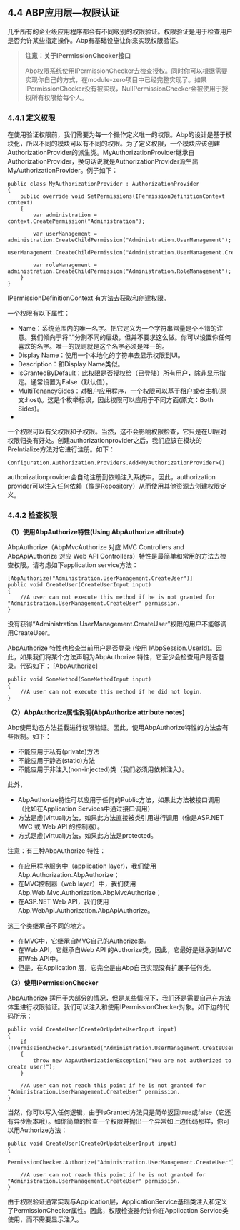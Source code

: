 ## 4.4 ABP应用层—权限认证 ##

几乎所有的企业级应用程序都会有不同级别的权限验证。权限验证是用于检查用户是否允许某些指定操作。Abp有基础设施让你来实现权限验证。

>**注意：关于IPermissionChecker接口**
>
>Abp权限系统使用IPermissionChecker去检查授权。同时你可以根据需要实现你自己的方式，在module-zero项目中已经完整实现了。如果IPermissionChecker没有被实现，NullPermissionChecker会被使用于授权所有权限给每个人。

### 4.4.1 定义权限 ###

在使用验证权限前，我们需要为每一个操作定义唯一的权限。Abp的设计是基于模块化，所以不同的模块可以有不同的权限。为了定义权限，一个模块应该创建AuthorizationProvider的派生类。MyAuthorizationProvider继承自AuthorizationProvider，换句话说就是AuthorizationProvider派生出MyAuthorizationProvider。例子如下：

	public class MyAuthorizationProvider : AuthorizationProvider
	{
	    public override void SetPermissions(IPermissionDefinitionContext context)
	    {
	        var administration = context.CreatePermission("Administration");
	
	        var userManagement = administration.CreateChildPermission("Administration.UserManagement");
	        userManagement.CreateChildPermission("Administration.UserManagement.CreateUser");
	
	        var roleManagement = administration.CreateChildPermission("Administration.RoleManagement");
	    }
	}

IPermissionDefinitionContext 有方法去获取和创建权限。

一个权限有以下属性：

* Name：系统范围内的唯一名字。把它定义为一个字符串常量是个不错的注意。我们倾向于将“.”分割不同的层级，但并不要求这么做。你可以设置你任何喜欢的名字。唯一的规则就是这个名字必须是唯一的。 
* Display Name：使用一个本地化的字符串去显示权限到UI。 
* Description：和Display Name类似。 
* IsGrantedByDefault：此权限是否授权给（已登陆）所有用户，除非显示指定。通常设置为False（默认值）。
* MultiTenancySides：对租户应用程序，一个权限可以基于租户或者主机(原文:host)。这是个枚举标识，因此权限可以应用于不同方面(原文：Both Sides)。
* 
一个权限可以有父权限和子权限。当然，这不会影响权限检查，它只是在UI层对权限归类有好处。创建authorizationprovider之后，我们应该在模块的PreIntialize方法对它进行注册。如下：

`Configuration.Authorization.Providers.Add<MyAuthorizationProvider>()`

authorizationprovider会自动注册到依赖注入系统中。因此，authorization provider可以注入任何依赖（像是Repository）从而使用其他资源去创建权限定义。

### 4.4.2 检查权限 ###

**（1）使用AbpAuthorize特性(Using AbpAuthorize attribute)**

AbpAuthorize（AbpMvcAuthorize 对应 MVC Controllers and AbpApiAuthorize 对应 Web API Controllers）特性是最简单和常用的方法去检查权限。请考虑如下application service方法：
	
	[AbpAuthorize("Administration.UserManagement.CreateUser")]
	public void CreateUser(CreateUserInput input)
	{
	    //A user can not execute this method if he is not granted for "Administration.UserManagement.CreateUser" permission.
	}

没有获得“Administration.UserManagement.CreateUser”权限的用户不能够调用CreateUser。

AbpAuthorize 特性也检查当前用户是否登录 (使用 IAbpSession.UserId)。因此，如果我们将某个方法声明为AbpAuthorize 特性，它至少会检查用户是否登录。代码如下：
[AbpAuthorize]

	public void SomeMethod(SomeMethodInput input)
	{
	    //A user can not execute this method if he did not login.
	}

**（2）AbpAuthorize属性说明(AbpAuthorize attribute notes)**

Abp使用动态方法拦截进行权限验证。因此，使用AbpAuthorize特性的方法会有些限制。如下： 

* 不能应用于私有(private)方法 
* 不能应用于静态(static)方法 
* 不能应用于非注入(non-injected)类（我们必须用依赖注入）。

此外，

* AbpAuthorize特性可以应用于任何的Public方法，如果此方法被接口调用（比如在Application Services中通过接口调用）
* 方法是虚(virtual)方法，如果此方法直接被类引用进行调用（像是ASP.NET MVC 或 Web API 的控制器）。
* 方式是虚(virtual)方法，如果此方法是protected。

注意：有三种AbpAuthorize 特性：

* 在应用程序服务中（application layer)，我们使用Abp.Authorization.AbpAuthorize； 
* 在MVC控制器（web layer）中，我们使用Abp.Web.Mvc.Authorization.AbpMvcAuthorize；
* 在ASP.NET Web API，我们使用 Abp.WebApi.Authorization.AbpApiAuthorize。


这三个类继承自不同的地方。


* 在MVC中，它继承自MVC自己的Authorize类。
* 在Web API，它继承自Web API 的Authorize类。因此，它最好是继承到MVC和Web API中。
* 但是，在Application 层，它完全是由Abp自己实现没有扩展子任何类。


**（3）使用IPermissionChecker**

AbpAuthorize 适用于大部分的情况，但是某些情况下，我们还是需要自己在方法体里进行权限验证。我们可以注入和使用IPermissionChecker对象。如下边的代码所示：

	public void CreateUser(CreateOrUpdateUserInput input)
	{
	    if (!PermissionChecker.IsGranted("Administration.UserManagement.CreateUser"))
	    {
	        throw new AbpAuthorizationException("You are not authorized to create user!");
	    }
	    
	    //A user can not reach this point if he is not granted for "Administration.UserManagement.CreateUser" permission.
	}

当然，你可以写入任何逻辑，由于IsGranted方法只是简单返回true或false（它还有异步版本哦）。如你简单的检查一个权限并抛出一个异常如上边代码那样，你可以用Authorize方法：

	public void CreateUser(CreateOrUpdateUserInput input)
	{
	    PermissionChecker.Authorize("Administration.UserManagement.CreateUser");
	
	    //A user can not reach this point if he is not granted for "Administration.UserManagement.CreateUser" permission.
	}

由于权限验证通常实现与Application层，ApplicationService基础类注入和定义了PermissionChecker属性。因此，权限检查器允许你在Application Service类使用，而不需要显示注入。
